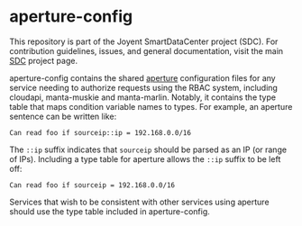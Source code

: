 <!--
    This Source Code Form is subject to the terms of the Mozilla Public
    License, v. 2.0. If a copy of the MPL was not distributed with this
    file, You can obtain one at http://mozilla.org/MPL/2.0/.
-->

<!--
    Copyright (c) 2014, Joyent, Inc.
-->

# aperture-config

This repository is part of the Joyent SmartDataCenter project (SDC).  For
contribution guidelines, issues, and general documentation, visit the main
[SDC](http://github.com/joyent/sdc) project page.

aperture-config contains the shared
[aperture](http://github.com/joyent/node-aperture) configuration files for any
service needing to authorize requests using the RBAC system, including
cloudapi, manta-muskie and manta-marlin. Notably, it contains the type table
that maps condition variable names to types. For example, an aperture sentence
can be written like:

    Can read foo if sourceip::ip = 192.168.0.0/16

The `::ip` suffix indicates that `sourceip` should be parsed as an IP (or range
of IPs). Including a type table for aperture allows the `::ip` suffix to be left
off:

    Can read foo if sourceip = 192.168.0.0/16


Services that wish to be consistent with other services using aperture should
use the type table included in aperture-config.
